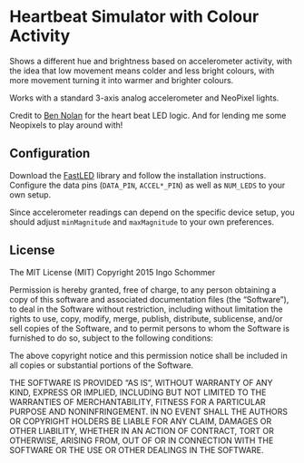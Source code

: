 
# Heartbeat Simulator with Colour Activity

Shows a different hue and brightness based on accelerometer activity,
with the idea that low movement means colder and less bright colours,
with more movement turning it into warmer and brighter colours.

Works with a standard 3-axis analog accelerometer and NeoPixel lights.

Credit to [Ben Nolan](http://github.com/bnolan) for the heart beat LED logic.
And for lending me some Neopixels to play around with!

## Configuration

Download the [FastLED](http://fastled.io) library and follow the installation instructions.
Configure the data pins (`DATA_PIN`, `ACCEL*_PIN`) as well as `NUM_LEDS` to your own setup.

Since accelerometer readings can depend on the specific device setup,
you should adjust `minMagnitude` and `maxMagnitude` to your own preferences.

## License

The MIT License (MIT)
Copyright 2015 Ingo Schommer

Permission is hereby granted, free of charge, to any person obtaining a copy of this software and associated documentation files (the “Software”), to deal in the Software without restriction, including without limitation the rights to use, copy, modify, merge, publish, distribute, sublicense, and/or sell copies of the Software, and to permit persons to whom the Software is furnished to do so, subject to the following conditions:

The above copyright notice and this permission notice shall be included in all copies or substantial portions of the Software.

THE SOFTWARE IS PROVIDED “AS IS”, WITHOUT WARRANTY OF ANY KIND, EXPRESS OR IMPLIED, INCLUDING BUT NOT LIMITED TO THE WARRANTIES OF MERCHANTABILITY, FITNESS FOR A PARTICULAR PURPOSE AND NONINFRINGEMENT. IN NO EVENT SHALL THE AUTHORS OR COPYRIGHT HOLDERS BE LIABLE FOR ANY CLAIM, DAMAGES OR OTHER LIABILITY, WHETHER IN AN ACTION OF CONTRACT, TORT OR OTHERWISE, ARISING FROM, OUT OF OR IN CONNECTION WITH THE SOFTWARE OR THE USE OR OTHER DEALINGS IN THE SOFTWARE.